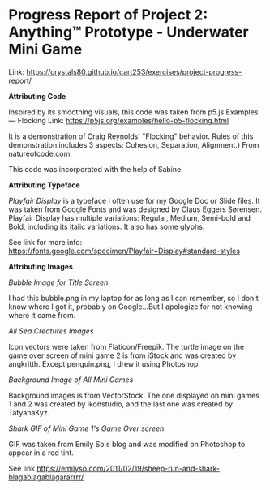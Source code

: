 # Progress Report of Project 2: Anything™ Prototype - Underwater Mini Game

Link: https://crystals80.github.io/cart253/exercises/project-progress-report/

<b>Attributing Code</b>

Inspired by its smoothing visuals, this code was taken from p5.js Examples — Flocking
Link: https://p5js.org/examples/hello-p5-flocking.html

It is a demonstration of Craig Reynolds' "Flocking" behavior.
Rules of this demonstration includes 3 aspects: Cohesion, Separation, Alignment.) From natureofcode.com.

This code was incorporated with the help of Sabine

<b>Attributing Typeface</b>

<i>Playfair Display</i> is a typeface I often use for my Google Doc or Slide files. It was taken from Google Fonts and was designed by Claus Eggers Sørensen. Playfair Display has multiple variations: Regular, Medium, Semi-bold and Bold, including its italic variations. It also has some glyphs.

See link for more info: https://fonts.google.com/specimen/Playfair+Display#standard-styles

<b>Attributing Images</b>

<i>Bubble Image for Title Screen</i>

I had this bubble.png in my laptop for as long as I can remember, so I don't know where I got it, probably on Google...But I apologize for not knowing where it came from.


<i>All Sea Creatures Images</i>

Icon vectors were taken from Flaticon/Freepik. The turtle image on the game over screen of mini game 2 is from iStock and was created by angkritth. Except penguin.png, I drew it using Photoshop.


<i>Background Image of All Mini Games</i>

Background images is from VectorStock. The one displayed on mini games 1 and 2 was created by ikonstudio, and the last one was created by TatyanaKyz.


<i>Shark GIF of Mini Game 1's Game Over screen</i>

GIF was taken from Emily So's blog and was modified on Photoshop to appear in a red tint.

See link https://emilyso.com/2011/02/19/sheep-run-and-shark-blagablagablagararrrr/
